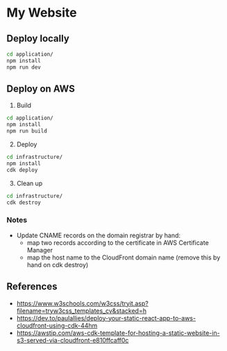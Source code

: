 # My Website

## Deploy locally

```bash
cd application/
npm install
npm run dev
```

## Deploy on AWS

1. Build

```bash
cd application/
npm install
npm run build
```

2. Deploy

```bash
cd infrastructure/
npm install
cdk deploy
```

3. Clean up

```bash
cd infrastructure/
cdk destroy
```

### Notes

- Update CNAME records on the domain registrar by hand:
  - map two records according to the certificate in AWS Certificate Manager
  - map the host name to the CloudFront domain name (remove this by hand on cdk destroy)

## References

- https://www.w3schools.com/w3css/tryit.asp?filename=tryw3css_templates_cv&stacked=h
- https://dev.to/paulallies/deploy-your-static-react-app-to-aws-cloudfront-using-cdk-44hm
- https://awstip.com/aws-cdk-template-for-hosting-a-static-website-in-s3-served-via-cloudfront-e810ffcaff0c
